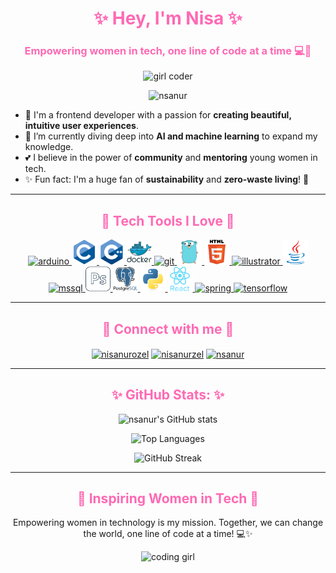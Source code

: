 <h1 align="center" style="color:#ff69b4;">✨ Hey, I'm Nisa ✨</h1>
<h3 align="center" style="color:#ff69b4;">Empowering women in tech, one line of code at a time 💻💪</h3>

<div align="center">
  <img src="https://user-images.githubusercontent.com/2528497/129471120-069d1d0c-36f6-4e8a-b05b-334cfa9f15fb.gif" width="500" alt="girl coder" />
</div>

<p align="center">
  <img src="https://komarev.com/ghpvc/?username=nsanur&label=Profile%20views&color=ff69b4&style=flat-square" alt="nsanur" />
</p>

- 🌸 I'm a frontend developer with a passion for **creating beautiful, intuitive user experiences**.
- 🌱 I’m currently diving deep into **AI and machine learning** to expand my knowledge.
- 💕 I believe in the power of **community** and **mentoring** young women in tech.
- ✨ Fun fact: I'm a huge fan of **sustainability** and **zero-waste living**! 🌿

---

<h2 align="center" style="color:#ff69b4;">💖 Tech Tools I Love 💖</h2>
<p align="center"> <a href="https://www.arduino.cc/" target="_blank" rel="noreferrer"> <img src="https://cdn.worldvectorlogo.com/logos/arduino-1.svg" alt="arduino" width="40" height="40"/> </a> <a href="https://www.cprogramming.com/" target="_blank" rel="noreferrer"> <img src="https://raw.githubusercontent.com/devicons/devicon/master/icons/c/c-original.svg" alt="c" width="40" height="40"/> </a> <a href="https://www.w3schools.com/cpp/" target="_blank" rel="noreferrer"> <img src="https://raw.githubusercontent.com/devicons/devicon/master/icons/cplusplus/cplusplus-original.svg" alt="cplusplus" width="40" height="40"/> </a> <a href="https://www.docker.com/" target="_blank" rel="noreferrer"> <img src="https://raw.githubusercontent.com/devicons/devicon/master/icons/docker/docker-original-wordmark.svg" alt="docker" width="40" height="40"/> </a> <a href="https://git-scm.com/" target="_blank" rel="noreferrer"> <img src="https://www.vectorlogo.zone/logos/git-scm/git-scm-icon.svg" alt="git" width="40" height="40"/> </a> <a href="https://golang.org" target="_blank" rel="noreferrer"> <img src="https://raw.githubusercontent.com/devicons/devicon/master/icons/go/go-original.svg" alt="go" width="40" height="40"/> </a> <a href="https://www.w3.org/html/" target="_blank" rel="noreferrer"> <img src="https://raw.githubusercontent.com/devicons/devicon/master/icons/html5/html5-original-wordmark.svg" alt="html5" width="40" height="40"/> </a> <a href="https://www.adobe.com/in/products/illustrator.html" target="_blank" rel="noreferrer"> <img src="https://www.vectorlogo.zone/logos/adobe_illustrator/adobe_illustrator-icon.svg" alt="illustrator" width="40" height="40"/> </a> <a href="https://www.java.com" target="_blank" rel="noreferrer"> <img src="https://raw.githubusercontent.com/devicons/devicon/master/icons/java/java-original.svg" alt="java" width="40" height="40"/> </a> <a href="https://www.microsoft.com/en-us/sql-server" target="_blank" rel="noreferrer"> <img src="https://www.svgrepo.com/show/303229/microsoft-sql-server-logo.svg" alt="mssql" width="40" height="40"/> </a> <a href="https://www.photoshop.com/en" target="_blank" rel="noreferrer"> <img src="https://raw.githubusercontent.com/devicons/devicon/master/icons/photoshop/photoshop-line.svg" alt="photoshop" width="40" height="40"/> </a> <a href="https://www.postgresql.org" target="_blank" rel="noreferrer"> <img src="https://raw.githubusercontent.com/devicons/devicon/master/icons/postgresql/postgresql-original-wordmark.svg" alt="postgresql" width="40" height="40"/> </a> <a href="https://www.python.org" target="_blank" rel="noreferrer"> <img src="https://raw.githubusercontent.com/devicons/devicon/master/icons/python/python-original.svg" alt="python" width="40" height="40"/> </a> <a href="https://reactjs.org/" target="_blank" rel="noreferrer"> <img src="https://raw.githubusercontent.com/devicons/devicon/master/icons/react/react-original-wordmark.svg" alt="react" width="40" height="40"/> </a> <a href="https://spring.io/" target="_blank" rel="noreferrer"> <img src="https://www.vectorlogo.zone/logos/springio/springio-icon.svg" alt="spring" width="40" height="40"/> </a> <a href="https://www.tensorflow.org" target="_blank" rel="noreferrer"> <img src="https://www.vectorlogo.zone/logos/tensorflow/tensorflow-icon.svg" alt="tensorflow" width="40" height="40"/> </a> </p>

---

<h2 align="center" style="color:#ff69b4;">💬 Connect with me 💬</h2>
<p align="center">
<a href="https://linkedin.com/in/nisanurozel" target="blank"><img align="center" src="https://raw.githubusercontent.com/rahuldkjain/github-profile-readme-generator/master/src/images/icons/Social/linked-in-alt.svg" alt="nisanurozel" height="30" width="40" /></a>
<a href="https://kaggle.com/nisanurzel" target="blank"><img align="center" src="https://raw.githubusercontent.com/rahuldkjain/github-profile-readme-generator/master/src/images/icons/Social/kaggle.svg" alt="nisanurzel" height="30" width="40" /></a>
<a href="https://www.hackerrank.com/nsanur" target="blank"><img align="center" src="https://raw.githubusercontent.com/rahuldkjain/github-profile-readme-generator/master/src/images/icons/Social/hackerrank.svg" alt="nsanur" height="30" width="40" /></a>
</p>

---

<h2 align="center" style="color:#ff69b4;">✨ GitHub Stats: ✨</h2>
<div align="center">
  <img src="https://github-readme-stats.vercel.app/api?username=nsanur&show_icons=true&theme=ayu-mirage&icon_color=ff69b4&title_color=ff69b4&text_color=ffffff" alt="nsanur's GitHub stats" />
</div>

<p align="center">
  <img src="https://github-readme-stats.vercel.app/api/top-langs/?username=nsanur&layout=compact&theme=ayu-mirage&title_color=ff69b4&text_color=ffffff" alt="Top Languages" />
</p>

<p align="center">
  <img src="https://github-readme-streak-stats.herokuapp.com/?user=nsanur&theme=ayu-mirage&ring=ff69b4&fire=ff69b4&sideNums=ff69b4" alt="GitHub Streak" />
</p>

---

<h2 align="center" style="color:#ff69b4;">🌸 Inspiring Women in Tech 🌸</h2>
<p align="center"> 
  Empowering women in technology is my mission. Together, we can change the world, one line of code at a time! 💻✨  
</p>

<p align="center">
  <img src="https://user-images.githubusercontent.com/2528497/129471131-b0a34b56-98da-4ab0-b25b-e007dccf62d7.gif" width="400" alt="coding girl" />
</p>
